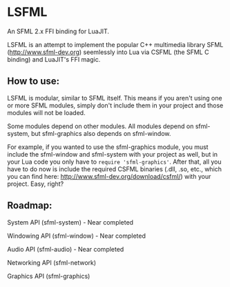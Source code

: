 LSFML
=====

An SFML 2.x FFI binding for LuaJIT.

LSFML is an attempt to implement the popular C++ multimedia library SFML (http://www.sfml-dev.org) seemlessly into Lua via CSFML (the SFML C binding) and LuaJIT's FFI magic.

How to use:
-----

LSFML is modular, similar to SFML itself. This means if you aren't using one or more SFML modules, simply don't include them in your project and those modules will not be loaded.

Some modules depend on other modules. All modules depend on sfml-system, but sfml-graphics also depends on sfml-window.

For example, if you wanted to use the sfml-graphics module, you must include the sfml-window and sfml-system with your project as well, but in your Lua code you only have to `require 'sfml-graphics'`. After that, all you have to do now is include the required CSFML binaries (.dll, .so, etc., which you can find here: http://www.sfml-dev.org/download/csfml/) with your project. Easy, right?

Roadmap:
-----
System API (sfml-system) - Near completed

Windowing API (sfml-window) - Near completed

Audio API (sfml-audio) - Near completed

Networking API (sfml-network)

Graphics API (sfml-graphics)
